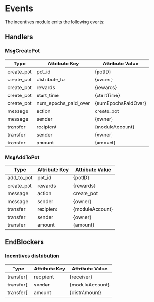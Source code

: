 <!--
order: 4
-->

# Events

The incentives module emits the following events:

## Handlers

### MsgCreatePot

| Type                | Attribute Key        | Attribute Value     |
| ------------------- | -------------------- | ------------------- |
| create_pot          | pot_id               | {potID}             |
| create_pot          | distribute_to        | {owner}             |
| create_pot          | rewards              | {rewards}           |
| create_pot          | start_time           | {startTime}         |
| create_pot          | num_epochs_paid_over | {numEpochsPaidOver} |
| message             | action               | create_pot          |
| message             | sender               | {owner}             |
| transfer            | recipient            | {moduleAccount}     |
| transfer            | sender               | {owner}             |
| transfer            | amount               | {amount}            |

### MsgAddToPot

| Type                | Attribute Key       | Attribute Value |
| ------------------- | ------------------- | --------------- |
| add_to_pot          | pot_id              | {potID}         |
| create_pot          | rewards             | {rewards}       |
| message             | action              | create_pot      |
| message             | sender              | {owner}         |
| transfer            | recipient           | {moduleAccount} |
| transfer            | sender              | {owner}         |
| transfer            | amount              | {amount}        |

## EndBlockers

### Incentives distribution

| Type          | Attribute Key  | Attribute Value    |
| ------------- | -------------- | ------------------ |
| transfer[]    | recipient      | {receiver}         |
| transfer[]    | sender         | {moduleAccount}    |
| transfer[]    | amount         | {distrAmount}      |
